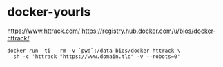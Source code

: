 docker-yourls
========

https://www.httrack.com/
https://registry.hub.docker.com/u/bios/docker-httrack/


    docker run -ti --rm -v `pwd`:/data bios/docker-httrack \
      sh -c 'httrack "https://www.domain.tld" -v --robots=0'
    
    
